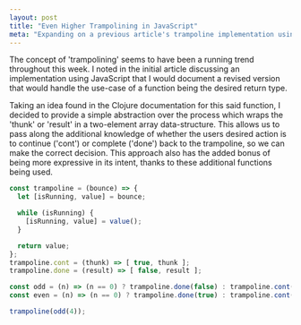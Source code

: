 ```yaml
---
layout: post
title: "Even Higher Trampolining in JavaScript"
meta: "Expanding on a previous article's trampoline implementation using a simple abstraction"
---
```


The concept of 'trampolining' seems to have been a running trend throughout this week.
I noted in the initial article discussing an implementation using JavaScript that I would document a revised version that would handle the use-case of a function being the desired return type.
<!--more-->
Taking an idea found in the Clojure documentation for this said function, I decided to provide a simple abstraction over the process which wraps the 'thunk' or 'result' in a two-element array data-structure.
This allows us to pass along the additional knowledge of whether the users desired action is to continue ('cont') or complete ('done') back to the trampoline, so we can make the correct decision.
This approach also has the added bonus of being more expressive in its intent, thanks to these additional functions being used.

```js
const trampoline = (bounce) => {
  let [isRunning, value] = bounce;

  while (isRunning) {
    [isRunning, value] = value();
  }

  return value;
};
trampoline.cont = (thunk) => [ true, thunk ];
trampoline.done = (result) => [ false, result ];
```

```js
const odd = (n) => (n == 0) ? trampoline.done(false) : trampoline.cont(() => even(n - 1));
const even = (n) => (n == 0) ? trampoline.done(true) : trampoline.cont(() => odd(n - 1));

trampoline(odd(4));
```

